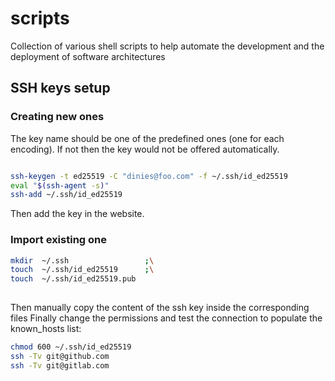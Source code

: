 # scripts
Collection of various shell scripts to help automate the development and the deployment of software architectures


## SSH keys setup 
### Creating new ones
The key name should be one of the predefined ones (one for each encoding).
If not then the key would not be offered automatically.
```bash

ssh-keygen -t ed25519 -C "dinies@foo.com" -f ~/.ssh/id_ed25519
eval "$(ssh-agent -s)"
ssh-add ~/.ssh/id_ed25519
```
Then add the key in the website.

### Import existing one
```bash
mkdir  ~/.ssh                 ;\
touch  ~/.ssh/id_ed25519      ;\
touch  ~/.ssh/id_ed25519.pub
  
```
Then manually copy the content of the ssh key inside the corresponding files
Finally change the permissions and test the connection to populate the known\_hosts list:

```bash
chmod 600 ~/.ssh/id_ed25519	      
ssh -Tv git@github.com	      
ssh -Tv git@gitlab.com
```
